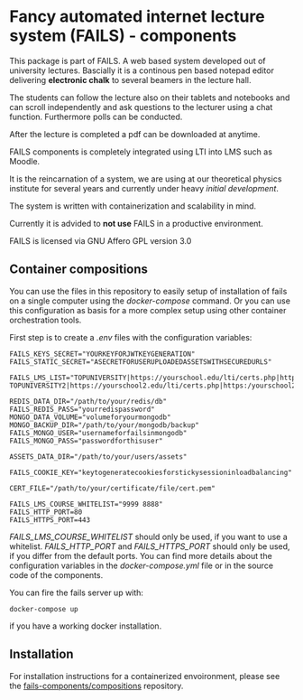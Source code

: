 # Fancy automated internet lecture system (**FAILS**) - components

This package is part of FAILS.
A web based system developed out of university lectures.
Bascially it is a continous pen based notepad editor  delivering **electronic chalk**  to several beamers in the lecture hall.

The students can follow the lecture also on their tablets and notebooks and can scroll independently and ask questions to the lecturer using a chat function.
Furthermore polls can be conducted.

After the lecture is completed a pdf can be downloaded at anytime.

FAILS components is completely integrated using LTI into LMS such as Moodle.

It is the reincarnation of a system, we are using at our theoretical physics institute for several years and currently under heavy *initial development*.

The system is written with containerization and scalability in mind.

Currently it is advided to **not use** FAILS in a productive environment.

FAILS is licensed via GNU Affero GPL version 3.0 

## Container compositions
You can use the files in this repository to easily setup of installation of fails on a single computer using the *docker-compose* command. Or you can use this configuration as basis for a more complex setup using other container orchestration tools.

First step is to create a *.env* files with the configuration variables:
```
FAILS_KEYS_SECRET="YOURKEYFORJWTKEYGENERATION"
FAILS_STATIC_SECRET="ASECRETFORUSERUPLOADEDASSETSWITHSECUREDURLS"

FAILS_LMS_LIST="TOPUNIVERSITY|https://yourschool.edu/lti/certs.php|https:/yourschool.edu/lti/token.php|https://yourschool.edu/lti/auth.php|yourschool.edu/ TOPUNIVERSITY2|https://yourschool2.edu/lti/certs.php|https:/yourschool2.edu/lti/token.php|https://yourschool2.edu/lti/auth.php|yourschool2.edu/"

REDIS_DATA_DIR="/path/to/your/redis/db"
FAILS_REDIS_PASS="yourredispassword"
MONGO_DATA_VOLUME="volumeforyourmongodb"
MONGO_BACKUP_DIR="/path/to/your/mongodb/backup"
FAILS_MONGO_USER="usernameforfailsinmongodb"
FAILS_MONGO_PASS="passwordforthisuser"

ASSETS_DATA_DIR="/path/to/your/users/assets"

FAILS_COOKIE_KEY="keytogeneratecookiesforstickysessioninloadbalancing"

CERT_FILE="/path/to/your/certificate/file/cert.pem"

FAILS_LMS_COURSE_WHITELIST="9999 8888"
FAILS_HTTP_PORT=80
FAILS_HTTPS_PORT=443

```
*FAILS_LMS_COURSE_WHITELIST* should only be used, if you want to use a whitelist. *FAILS_HTTP_PORT* and *FAILS_HTTPS_PORT* should only be used, if you differ from the default ports.
You can find more details about the configuration variables in the *docker-compose.yml* file or in the source code of the components.

You can fire the fails server up with:
```
docker-compose up
```
if you have a working docker installation.

## Installation
For installation instructions for a containerized envoironment, please see the [fails-components/compositions](https://github.com/fails-components/compositions "fails-components/compositions") repository.
